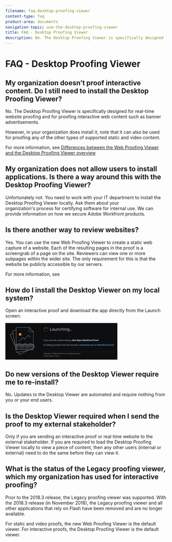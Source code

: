 ```yaml
---
filename: faq-desktop-proofing-viewer
content-type: faq
product-area: documents
navigation-topic: use-the-desktop-proofing-viewer
title: FAQ - Desktop Proofing Viewer
description: No. The Desktop Proofing Viewer is specifically designed for real-time website proofing and for proofing interactive web content such as banner advertisements.
---
```


# FAQ - Desktop Proofing Viewer

## **My organization doesn’t proof interactive content. Do I still need to install the Desktop Proofing Viewer?**

No. The Desktop Proofing Viewer is specifically designed for real-time website proofing and for proofing interactive web content such as banner advertisements.

However, in your organization does install it, note that it can also be used for proofing any of the other types of supported static and video content.&nbsp;

For more information, see [Differences between the Web Proofing Viewer and the Desktop Proofing Viewer overview](../../../review-and-approve-work/proofing/proofing-overview/understand-differences-between-web-viewer.md)

## **My organization does not allow users to install applications. Is there a way around this with the Desktop Proofing Viewer?**

Unfortunately not. You need to work with your IT department to install the Desktop Proofing Viewer locally. Ask them about your organization's&nbsp;process for certifying software for internal use. We can provide information on how we secure Adobe Workfront products.

## **Is there another way to review websites?**

Yes. You can use the new Web Proofing Viewer to create a static web capture of a website. Each of the resulting pages in the proof is a screengrab of a page on the site. Reviewers can view one or more subpages within the wider site. The only requirement for this is that the website be publicly accessible by our servers.

For more information, see

## **How do I install the Desktop Viewer on my local system?**

Open an interactive proof and download the app directly from the Launch screen.

![](assets/mceclip0-350x114.png)&nbsp;

## **Do new versions of the Desktop Viewer require me to re-install?**

No. Updates to the Desktop Viewer are automated and require nothing from you or your end users.

## **Is the Desktop Viewer required when I send the proof to my external stakeholder?**

Only if you are sending an interactive proof or real time website to the external stakeholder. If you are required to load the Desktop Proofing Viewer locally to view a piece of content, then any other users (internal or external) need to do the same before they can view it.

## **What is the status of the Legacy proofing viewer, which my organization has used for interactive proofing?**

Prior to the 2018.3 release, the Legacy proofing viewer was supported.&nbsp;With the 2018.3 release (in November 2018), the Legacy proofing viewer and all other applications that rely on Flash have been removed and are no longer available.&nbsp;

For static and video proofs, the new Web Proofing Viewer is the default viewer. For interactive proofs, the Desktop Proofing Viewer is the default viewer.

<!--For more information, see [Legacy proofing viewer removed in 2018.3](../../../workfront-proof/wp-work-proofsfiles/review-proofs-lpv/lpv-removed-2018.md)-->
